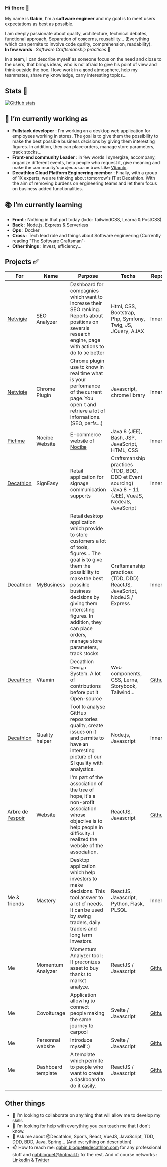 ### Hi there 👋

My name is **Gabin**, I'm a **software engineer** and my goal is to meet users expectations as best as possible.  

I am deeply passionate about quality, architecture, technical debates, functional approach, Separation of concerns, reusability... (Everything which can permite to involve code quality, comprehension, readability).  
**In few words** : *Software Craftsmanship practices* 🙂

In a team, i can describe myself as someone focus on the need and close to the users, that brings ideas, who is not afraid to give his point of view and think outside the box. I love work in a good atmosphere, help my teammates, share my knowledge, carry interesting topics...

## Stats 🚀

[![GitHub stats](https://github-readme-stats.vercel.app/api?username=gabbloquet&show_icons=true&theme=tokyonight&count_private=true&include_all_commits=true])](https://github.com/anuraghazra/github-readme-stats)

## 🔭 I’m currently working as

- **Fullstack developer** : I'm working on a desktop web application for employees working in stores. The goal is to give them the possibility to make the best possible business decisions by giving them interesting figures. In addition, they can place orders, manage store parameters, track stocks...
- **Front-end community Leader** : in few words I synergize, accompany, organize different events, help people who request it, give meaning and make the community's projects come true. Like [Vitamin](https://github.com/Decathlon/vitamin-web).
- **Decathlon Cloud Platform Engineering member** : Finally, with a group of 1X experts, we are thinking about tomorrow's IT at Decathlon. With the aim of removing burdens on engineering teams and let them focus on business added functionalities.

## 📚 I’m currently learning

- **Front** : Nothing in that part today (todo: TailwindCSS, Learna & PostCSS)
- **Back** : Node.js, Express & Serverless
- **Ops** : Docker
- **Cross** : Tech lead role and things about Software engineering (Currently reading "The Software Craftsman")
- **Other things** : Invest, efficiency...

## Projects ✅ 

For|Name|Purpose|Techs|Repository|Demo
--|--|-----|--|--|--
[Netvigie](https://www.netvigie.com/)| SEO Analyzer | Dashboard for compagnies which want to increase their SEO ranking. Reports about positions on severals research engine, page with actions  to do to be better | Html, CSS, Bootstrap, Php, Symfony, Twig, JS, JQuery, AJAX | Innersource | ![Image](https://user-images.githubusercontent.com/25029077/106655447-a6563000-6599-11eb-86ca-cfc40f584d06.jpg)
[Netvigie](https://www.netvigie.com/)| Chrome Plugin | Chrome plugin use to know in real time what is your performance of the current page. You open it and retrieve a lot of informations. (SEO, perfs...) | Javascript, chrome library | Innersource | Innersource
[Pictime](https://pictime-groupe.com/)| Nocibe Website | E-commerce website of [Nocibe](https://www.nocibe.fr/) | Java 8 (JEE), Bash, JSP, JavaScript, HTML, CSS | Innersource | https://www.nocibe.fr/
[Decathlon](https://www.decathlon.fr/)| SignEasy | Retail application for signage communication supports | Craftsmanship practices (TDD, BDD, DDD et Event sourcing) Java 8 - 11 (JEE), VueJS, NodeJS, JavaScript | Innersource | ![image](https://user-images.githubusercontent.com/25029077/106657634-8c6a1c80-659c-11eb-845c-397350782592.png)
[Decathlon](https://www.decathlon.fr/)| MyBusiness | Retail desktop application which provide to store customers a lot of tools, figures... The goal is to give them the possibility to make the best possible business decisions by giving them interesting figures. In addition, they can place orders, manage store parameters, track stocks | Craftsmanship practices (TDD, DDD) ReactJS, JavaScript, NodeJS / Express | Innersource | Innersource
[Decathlon](https://www.decathlon.fr/)| Vitamin | Decathlon Design System. A lot of contributions before put it Open-source | Web components, CSS, Lerna, Storybook, Tailwind... | [Github](https://github.com/Decathlon/vitamin-web) | [Decathlon Design](https://www.decathlon.design/)
[Decathlon](https://www.decathlon.fr/)| Quality helper | Tool to analyse GitHub repositories quality, create issues on it and permite to have an interesting picture of our SI quality with analystics. | Node.js, Javascript | Innersource | Innersource
[Arbre de l'espoir](http://www.larbredelespoir.fr/)| Website | I'm part of the association of the tree of hope, it's a non-profit association whose objective is to help people in difficulty. I realized the website of the association. | ReactJS, Javascript | [Github](https://github.com/gabbloquet/arbre-de-lespoir) | [Site](http://www.larbredelespoir.fr/)
Me & friends | Mastery | Desktop application which help investors to make decisions. This tool answer to a lot of needs. It can be used by swing traders, daily traders and long term investors.  | ReactJS, Javascript, Python, Flask, PLSQL | Innersource | Innersource
Me | Momentum Analyzer | Momentum Analyzer tool : It preconizes asset to buy thanks to market analyze. | ReactJS / Javascript | [Github](https://github.com/gabbloquet/momentum-analyzer) | [Momentum Analyzer](https://gabbloquet.github.io/momentum-analyzer/)
Me | Covoiturage | Application allowing to connect people making the same journey to carpool | Svelte / Javascript | [Github](https://github.com/gabbloquet/svelte-covoiturage) | ![image](https://user-images.githubusercontent.com/25029077/107129570-8474ea00-68c6-11eb-91d8-2ade11039a19.png)
Me | Personnal website | Introduce myself :) | Svelte / Javascript | [Github](https://github.com/gabbloquet/gabbloquet.github.io) | [My website](https://gabbloquet.github.io/)
Me | Dashboard template | A template which permite to people who want to create a dashboard to do it easily. | ReactJS / Javascript | [Github](https://github.com/gabbloquet/dashboard-template) | ![image](https://user-images.githubusercontent.com/25029077/107130490-3532b780-68ce-11eb-97b0-7b19af8f0bc3.png)

## Other things

- 👯 I’m looking to collaborate on anything that will allow me to develop my skills
- 🤔 I’m looking for help with everything you can teach me that I don't know.
- 💬 Ask me about @Decathlon, Sports, React, VueJS, JavaScript, TDD, DDD, BDD, Java, Spring... (And everything on description)
- 📫 How to reach me: gabin.bloquet@decathlon.com for any professional stuff and gabbloquet@hotmail.fr for the rest. And of course networks : [LinkedIn](https://www.linkedin.com/in/gabin-bloquet-65071a145/) & [Twitter](https://twitter.com/BloquetGabin)

